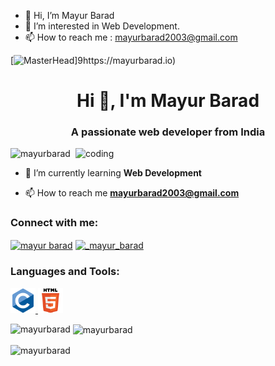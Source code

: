 - 👋 Hi, I’m Mayur Barad
- 👀 I’m interested in Web Development.
- 📫 How to reach me : mayurbarad2003@gmail.com

<!---
mayurbarad/mayurbarad is a ✨ special ✨ repository because its `README.md` (this file) appears on your GitHub profile.
You can click the Preview link to take a look at your changes.
--->
[![MasterHead](https://1.bp.blogspot.com/-7A4WynwLsMw/XbBpCXG8fHI/AAAAAAAAMt4/uOa1bpLsYgrwGbllhSu2SDj_Mig8SXJQCLcBGAsYHQ/s1600/2000_600px.gif)]9https://mayurbarad.io)
<h1 align="center">Hi 👋, I'm Mayur Barad</h1>
<h3 align="center">A passionate web developer from India</h3>
<img align="right" alt="coding" width="400" src="https://encrypted-tbn0.gstatic.com/images?q=tbn:ANd9GcSAQd4GyUhK2L_bRUIJfPXs0Q0hqUSs_d3COQ&usqp=CAU">
<p align="left"> <img src="https://komarev.com/ghpvc/?username=mayurbarad&label=Profile%20views&color=0e75b6&style=flat" alt="mayurbarad" /> </p>

- 🌱 I’m currently learning **Web Development**

- 📫 How to reach me **mayurbarad2003@gmail.com**

<h3 align="left">Connect with me:</h3>
<p align="left">
<a href="https://linkedin.com/in/mayur barad" target="blank"><img align="center" src="https://raw.githubusercontent.com/rahuldkjain/github-profile-readme-generator/master/src/images/icons/Social/linked-in-alt.svg" alt="mayur barad" height="30" width="40" /></a>
<a href="https://instagram.com/_mayur_barad" target="blank"><img align="center" src="https://raw.githubusercontent.com/rahuldkjain/github-profile-readme-generator/master/src/images/icons/Social/instagram.svg" alt="_mayur_barad" height="30" width="40" /></a>
</p>

<h3 align="left">Languages and Tools:</h3>
<p align="left"> <a href="https://www.cprogramming.com/" target="_blank" rel="noreferrer"> <img src="https://raw.githubusercontent.com/devicons/devicon/master/icons/c/c-original.svg" alt="c" width="40" height="40"/> </a> <a href="https://www.w3.org/html/" target="_blank" rel="noreferrer"> <img src="https://raw.githubusercontent.com/devicons/devicon/master/icons/html5/html5-original-wordmark.svg" alt="html5" width="40" height="40"/> </a> </p>

<p><img align="left" src="https://github-readme-stats.vercel.app/api/top-langs?username=mayurbarad&show_icons=true&locale=en&layout=compact" alt="mayurbarad" /></p>

<p>&nbsp;<img align="center" src="https://github-readme-stats.vercel.app/api?username=mayurbarad&show_icons=true&locale=en" alt="mayurbarad" /></p>

<p><img align="center" src="https://github-readme-streak-stats.herokuapp.com/?user=mayurbarad&" alt="mayurbarad" /></p>
